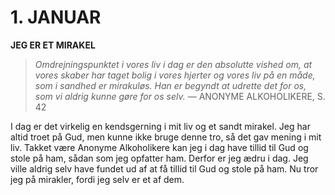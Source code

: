 # 1. JANUAR

**JEG ER ET MIRAKEL**

> *Omdrejningspunktet i vores liv i dag er den absolutte vished om, at vores skaber har taget bolig i vores hjerter og vores liv på en måde, som i sandhed er mirakuløs. Han er begyndt at udrette det for os, som vi aldrig kunne gøre for os selv.*
> — ANONYME ALKOHOLIKERE, S. 42

I dag er det virkelig en kendsgerning i mit liv og et sandt mirakel. Jeg har altid troet på Gud, men kunne ikke bruge denne tro, så det gav mening i mit liv. Takket være Anonyme Alkoholikere kan jeg i dag have tillid til Gud og stole på ham, sådan som jeg opfatter ham. Derfor er jeg ædru i dag. Jeg ville aldrig selv have fundet ud af at få tillid til Gud og stole på ham. Nu tror jeg på mirakler, fordi jeg selv er et af dem.
